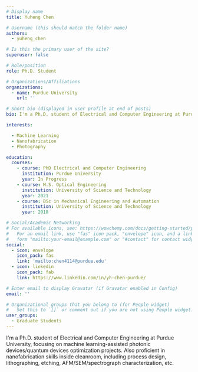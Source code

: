 ```yaml
---
# Display name
title: Yuheng Chen

# Username (this should match the folder name)
authors:
  - yuheng_chen

# Is this the primary user of the site?
superuser: false

# Role/position
role: Ph.D. Student 

# Organizations/Affiliations
organizations:
  - name: Purdue University
    url: ''

# Short bio (displayed in user profile at end of posts)
bio: I'm a Ph.D. student of Electrical and Computer Engineering at Purdue University, focusing on machine learning-assisted photonic devices/quantum devices optimization projects. Also proficient in nanofabrication skills inside cleanroom, including process design, lithographing, etching, AFM/SEM/spectrograph characterization, etc.

interests:

  - Machine Learning
  - Nanofabrication
  - Photography

education:
  courses:
    - course: PhD Electrical and Computer Engineering 
      institution: Purdue University
      year: In Progress
    - course: M.S. Optical Engineering
      institution: University of Science and Technology
      year: 2021
    - course: BSc in Mechanical Engineering and Automation
      institution: University of Science and Technology
      year: 2018

# Social/Academic Networking
# For available icons, see: https://wowchemy.com/docs/getting-started/page-builder/#icons
#   For an email link, use "fas" icon pack, "envelope" icon, and a link in the
#   form "mailto:your-email@example.com" or "#contact" for contact widget.
social:
  - icon: envelope
    icon_pack: fas
    link: 'mailto:chen4114@purdue.edu'
  - icon: linkedin
    icon_pack: fab
    link: https://www.linkedin.com/in/yh-chen-purdue/

# Enter email to display Gravatar (if Gravatar enabled in Config)
email: ''

# Organizational groups that you belong to (for People widget)
#   Set this to `[]` or comment out if you are not using People widget.
user_groups:
  - Graduate Students
---
```

I'm a Ph.D. student of Electrical and Computer Engineering at Purdue University, focusing on machine learning-assisted photonic devices/quantum devices optimization projects. Also proficient in nanofabrication skills inside cleanroom, including process design, lithographing, etching, AFM/SEM/spectrograph characterization, etc.


